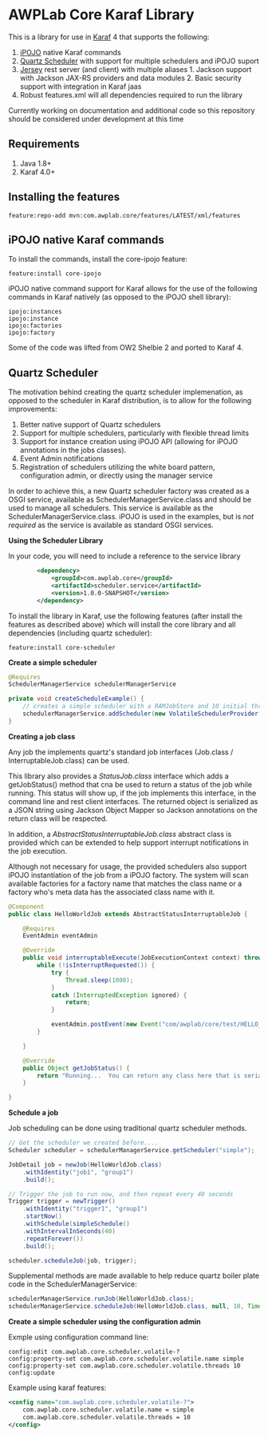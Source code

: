 # AWPLab Core Karaf Library

This is a library for use in [Karaf](http://karaf.apache.org/) 4 that supports the following:
  1. [iPOJO](http://felix.apache.org/documentation/subprojects/apache-felix-ipojo.html) native Karaf commands
  2. [Quartz Scheduler](https://quartz-scheduler.org/) with support for multiple schedulers and iPOJO suport
  3. [Jersey](https://jersey.java.net/) rest server (and client) with multiple aliases
    1.  Jackson support with Jackson JAX-RS providers and data modules
    2.  Basic security support with integration in Karaf jaas
  4. Robust features.xml will all dependencies required to run the library


Currently working on documentation and additional code so this repository should be considered under development at this time

## Requirements
  1. Java 1.8+
  2. Karaf 4.0+


## Installing the features

```
feature:repo-add mvn:com.awplab.core/features/LATEST/xml/features
```

## iPOJO native Karaf commands

To install the commands, install the core-ipojo feature:
```
feature:install core-ipojo
```
iPOJO native command support for Karaf allows for the use of the following commands in Karaf natively (as opposed to the iPOJO shell library):
```
ipojo:instances
ipojo:instance
ipojo:factories
ipojo:factory
```
Some of the code was lifted from OW2 Shelbie 2 and ported to Karaf 4.

## Quartz Scheduler

The motivation behind creating the quartz scheduler implemenation, as opposed to the scheduler in Karaf distribution, is to allow for the following improvements:
  1.  Better native support of Quartz schedulers
  2.  Support for multiple schedulers, particularly with flexible thread limits
  3.  Support for instance creation using iPOJO API (allowing for iPOJO annotations in the jobs classes).
  5.  Event Admin notifications
  6.  Registration of schedulers utilizing the white board pattern, configuration admin, or directly using the manager service

In order to achieve this, a new Quartz scheduler factory was created as a OSGI service, available as SchedulerManagerService.class and should be used to manage all schedulers.   This service is available as the SchedulerManagerService.class.  iPOJO is used in the examples, but is *not required* as the service is available as standard OSGI services.

**Using the Scheduler Library**

In your code, you will need to include a reference to the service library
```xml
        <dependency>
            <groupId>com.awplab.core</groupId>
            <artifactId>scheduler.service</artifactId>
            <version>1.0.0-SNAPSHOT</version>
        </dependency>
```
To install the library in Karaf, use the following features (after install the features as described above) which will install the core library and all dependencies (including quartz scheduler):
```
feature:install core-scheduler
```

**Create a simple scheduler**
```java
@Requires
SchedulerManagerService schedulerManagerService

private void createScheduleExample() {
    // creates a simple scheduler with a RAMJobStore and 10 initial threads using a ResizableThreadPool
    schedulerManagerService.addScheduler(new VolatileSchedulerProvider("Simple", 10));
}
```

**Creating a job class**

Any job the implements quartz's standard job interfaces (Job.class / InterruptableJob.class) can be used.

This library also provides a *StatusJob.class* interface which adds a getJobStatus() method that cna be used to return a status of the job while running.   This status will show up, if the job implements this interface, in the command line and rest client interfaces.   The returned object is serialized as a JSON string using Jackson Object Mapper so Jackson annotations on the return class will be respected.

In addition, a *AbstractStatusInterruptableJob.class* abstract class is provided which can be extended to help support interrupt notifications in the job execution.

Although not necessary for usage, the provided schedulers also support iPOJO instantiation of the job from a iPOJO factory.   The system will scan available factories for a factory name that matches the class name or a factory who's meta data has the associated class name with it.

```java
@Component
public class HelloWorldJob extends AbstractStatusInterruptableJob {

    @Requires
    EventAdmin eventAdmin

    @Override
    public void interruptableExecute(JobExecutionContext context) throws JobExecutionException {
        while (!isInterruptRequested()) {
            try {
                Thread.sleep(1000);
            }
            catch (InterruptedException ignored) {
                return;
            }

            eventAdmin.postEvent(new Event("com/awplab/core/test/HELLO_WORLD", Collections.emptyMap()));
        }

    }

    @Override
    public Object getJobStatus() {
        return "Running...  You can return any class here that is serializable by Jackson to JSON format.";
    }

}
```

**Schedule a job**

Job scheduling can be done using traditional quartz scheduler methods.
```java
// Get the scheduler we created before....
Scheduler scheduler = schedulerManagerService.getScheduler("simple");

JobDetail job = newJob(HelloWorldJob.class)
    .withIdentity("job1", "group1")
    .build();

// Trigger the job to run now, and then repeat every 40 seconds
Trigger trigger = newTrigger()
    .withIdentity("trigger1", "group1")
    .startNow()
    .withSchedule(simpleSchedule()
    .withIntervalInSeconds(40)
    .repeatForever())
    .build();

scheduler.scheduleJob(job, trigger);

```

Supplemental methods are made available to help reduce quartz boiler plate code in the SchedulerManagerService:
```java
schedulerManagerService.runJob(HelloWorldJob.class);
schedulerManagerService.scheduleJob(HelloWorldJob.class, null, 10, TimeUnit.MINUTES);
```

**Create a simple scheduler using the configuration admin**

Exmple using configuration command line:
```
config:edit com.awplab.core.scheduler.volatile-?
config:property-set com.awplab.core.scheduler.volatile.name simple
config:property-set com.awplab.core.scheduler.volatile.threads 10
config:update
```
Example using karaf features:
```xml
<config name="com.awplab.core.scheduler.volatile-?">
    com.awplab.core.scheduler.volatile.name = simple
    com.awplab.core.scheduler.volatile.threads = 10
</config>
```





